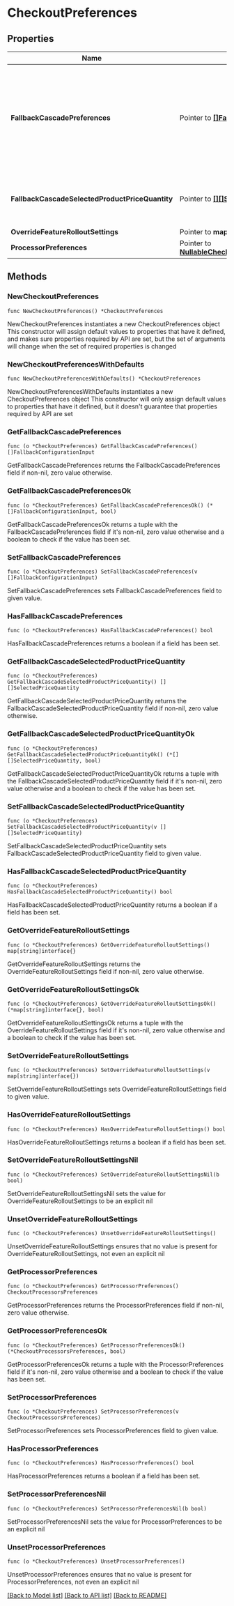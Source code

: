 # CheckoutPreferences

## Properties

Name | Type | Description | Notes
------------ | ------------- | ------------- | -------------
**FallbackCascadePreferences** | Pointer to [**[]FallbackConfigurationInput**](FallbackConfigurationInput.md) | This object contains a list of price groups that will be used to fall back to if the selected product price quantity fails to be created. Processor preferences here will override the processor preferences in the processor_preferences field. | [optional] [default to []]
**FallbackCascadeSelectedProductPriceQuantity** | Pointer to [**[][]SelectedPriceQuantity**]([]SelectedPriceQuantity.md) | This object contains a list of price groups that will be used to fall back to if the selected product price quantity fails to be created. | [optional] [default to []]
**OverrideFeatureRolloutSettings** | Pointer to **map[string]interface{}** |  | [optional] 
**ProcessorPreferences** | Pointer to [**NullableCheckoutProcessorsPreferences**](CheckoutProcessorsPreferences.md) |  | [optional] 

## Methods

### NewCheckoutPreferences

`func NewCheckoutPreferences() *CheckoutPreferences`

NewCheckoutPreferences instantiates a new CheckoutPreferences object
This constructor will assign default values to properties that have it defined,
and makes sure properties required by API are set, but the set of arguments
will change when the set of required properties is changed

### NewCheckoutPreferencesWithDefaults

`func NewCheckoutPreferencesWithDefaults() *CheckoutPreferences`

NewCheckoutPreferencesWithDefaults instantiates a new CheckoutPreferences object
This constructor will only assign default values to properties that have it defined,
but it doesn't guarantee that properties required by API are set

### GetFallbackCascadePreferences

`func (o *CheckoutPreferences) GetFallbackCascadePreferences() []FallbackConfigurationInput`

GetFallbackCascadePreferences returns the FallbackCascadePreferences field if non-nil, zero value otherwise.

### GetFallbackCascadePreferencesOk

`func (o *CheckoutPreferences) GetFallbackCascadePreferencesOk() (*[]FallbackConfigurationInput, bool)`

GetFallbackCascadePreferencesOk returns a tuple with the FallbackCascadePreferences field if it's non-nil, zero value otherwise
and a boolean to check if the value has been set.

### SetFallbackCascadePreferences

`func (o *CheckoutPreferences) SetFallbackCascadePreferences(v []FallbackConfigurationInput)`

SetFallbackCascadePreferences sets FallbackCascadePreferences field to given value.

### HasFallbackCascadePreferences

`func (o *CheckoutPreferences) HasFallbackCascadePreferences() bool`

HasFallbackCascadePreferences returns a boolean if a field has been set.

### GetFallbackCascadeSelectedProductPriceQuantity

`func (o *CheckoutPreferences) GetFallbackCascadeSelectedProductPriceQuantity() [][]SelectedPriceQuantity`

GetFallbackCascadeSelectedProductPriceQuantity returns the FallbackCascadeSelectedProductPriceQuantity field if non-nil, zero value otherwise.

### GetFallbackCascadeSelectedProductPriceQuantityOk

`func (o *CheckoutPreferences) GetFallbackCascadeSelectedProductPriceQuantityOk() (*[][]SelectedPriceQuantity, bool)`

GetFallbackCascadeSelectedProductPriceQuantityOk returns a tuple with the FallbackCascadeSelectedProductPriceQuantity field if it's non-nil, zero value otherwise
and a boolean to check if the value has been set.

### SetFallbackCascadeSelectedProductPriceQuantity

`func (o *CheckoutPreferences) SetFallbackCascadeSelectedProductPriceQuantity(v [][]SelectedPriceQuantity)`

SetFallbackCascadeSelectedProductPriceQuantity sets FallbackCascadeSelectedProductPriceQuantity field to given value.

### HasFallbackCascadeSelectedProductPriceQuantity

`func (o *CheckoutPreferences) HasFallbackCascadeSelectedProductPriceQuantity() bool`

HasFallbackCascadeSelectedProductPriceQuantity returns a boolean if a field has been set.

### GetOverrideFeatureRolloutSettings

`func (o *CheckoutPreferences) GetOverrideFeatureRolloutSettings() map[string]interface{}`

GetOverrideFeatureRolloutSettings returns the OverrideFeatureRolloutSettings field if non-nil, zero value otherwise.

### GetOverrideFeatureRolloutSettingsOk

`func (o *CheckoutPreferences) GetOverrideFeatureRolloutSettingsOk() (*map[string]interface{}, bool)`

GetOverrideFeatureRolloutSettingsOk returns a tuple with the OverrideFeatureRolloutSettings field if it's non-nil, zero value otherwise
and a boolean to check if the value has been set.

### SetOverrideFeatureRolloutSettings

`func (o *CheckoutPreferences) SetOverrideFeatureRolloutSettings(v map[string]interface{})`

SetOverrideFeatureRolloutSettings sets OverrideFeatureRolloutSettings field to given value.

### HasOverrideFeatureRolloutSettings

`func (o *CheckoutPreferences) HasOverrideFeatureRolloutSettings() bool`

HasOverrideFeatureRolloutSettings returns a boolean if a field has been set.

### SetOverrideFeatureRolloutSettingsNil

`func (o *CheckoutPreferences) SetOverrideFeatureRolloutSettingsNil(b bool)`

 SetOverrideFeatureRolloutSettingsNil sets the value for OverrideFeatureRolloutSettings to be an explicit nil

### UnsetOverrideFeatureRolloutSettings
`func (o *CheckoutPreferences) UnsetOverrideFeatureRolloutSettings()`

UnsetOverrideFeatureRolloutSettings ensures that no value is present for OverrideFeatureRolloutSettings, not even an explicit nil
### GetProcessorPreferences

`func (o *CheckoutPreferences) GetProcessorPreferences() CheckoutProcessorsPreferences`

GetProcessorPreferences returns the ProcessorPreferences field if non-nil, zero value otherwise.

### GetProcessorPreferencesOk

`func (o *CheckoutPreferences) GetProcessorPreferencesOk() (*CheckoutProcessorsPreferences, bool)`

GetProcessorPreferencesOk returns a tuple with the ProcessorPreferences field if it's non-nil, zero value otherwise
and a boolean to check if the value has been set.

### SetProcessorPreferences

`func (o *CheckoutPreferences) SetProcessorPreferences(v CheckoutProcessorsPreferences)`

SetProcessorPreferences sets ProcessorPreferences field to given value.

### HasProcessorPreferences

`func (o *CheckoutPreferences) HasProcessorPreferences() bool`

HasProcessorPreferences returns a boolean if a field has been set.

### SetProcessorPreferencesNil

`func (o *CheckoutPreferences) SetProcessorPreferencesNil(b bool)`

 SetProcessorPreferencesNil sets the value for ProcessorPreferences to be an explicit nil

### UnsetProcessorPreferences
`func (o *CheckoutPreferences) UnsetProcessorPreferences()`

UnsetProcessorPreferences ensures that no value is present for ProcessorPreferences, not even an explicit nil

[[Back to Model list]](../README.md#documentation-for-models) [[Back to API list]](../README.md#documentation-for-api-endpoints) [[Back to README]](../README.md)


